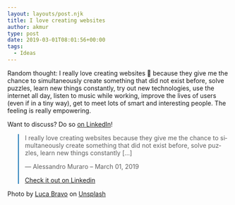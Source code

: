 ```yaml
---
layout: layouts/post.njk
title: I love creating websites
author: akmur
type: post
date: 2019-03-01T08:01:56+00:00
tags:
  - Ideas
---
```


Random thought: I really love creating websites 🤩 because they give me the chance to simultaneously create something that did not exist before, solve puzzles, learn new things constantly, try out new technologies, use the internet all day, listen to music while working, improve the lives of users (even if in a tiny way), get to meet lots of smart and interesting people. The feeling is really empowering.

Want to discuss? Do so [on LinkedIn][1]!

<blockquote class="blockquote__linkedin data-lang=" style="border-color: #1D77B5;">
  <p dir="ltr" lang="en">
    I really love creating websites because they give me the chance to simultaneously create something that did not exist before, solve puzzles, learn new things constantly [...]
  </p>

  <p>
    — Alessandro Muraro &#8211; March 01, 2019
  </p>

  <p>
    <a href="https://www.linkedin.com/feed/update/urn:li:activity:6507156424957661184/">Check it out on Linkedin</a>
  </p>
</blockquote>

Photo by [Luca Bravo][2] on [Unsplash][3]

[1]: https://www.linkedin.com/feed/update/urn:li:activity:6507156424957661184/
[2]: https://unsplash.com/photos/oV4bR3YoR_s?utm_source=unsplash&utm_medium=referral&utm_content=creditCopyText
[3]: https://unsplash.com/search/photos/mountain?utm_source=unsplash&utm_medium=referral&utm_content=creditCopyText
